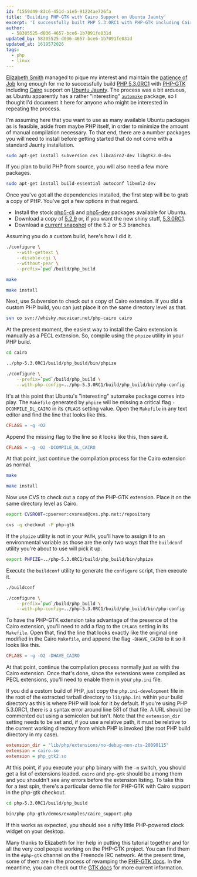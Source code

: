 ```yaml
---
id: f1559d49-83c6-451d-a1e5-91224ae726fa
title: 'Building PHP-GTK with Cairo Support on Ubuntu Jaunty'
excerpt: 'I successfully built PHP 5.3.0RC1 with PHP-GTK including Cairo support on Ubuntu Jaunty.'
author:
  - 58305525-d036-4657-bce6-1b7091fe031d
updated_by: 58305525-d036-4657-bce6-1b7091fe031d
updated_at: 1619572026
tags:
  - php
  - linux
---
```

[Elizabeth Smith](http://elizabethmariesmith.com/ "Dreaming of Dawn") managed to pique my interest and maintain the [patience of Job](http://en.wikipedia.org/wiki/Job_(Bible)#Job_in_Islam "Job (Bible) - Wikipedia, the free encyclopedia") long enough for me to successfully build [PHP 5.3.0RC1](http://qa.php.net/ "PHP-QAT: Quality Assurance Team") with [PHP-GTK](http://gtk.php.net/ "PHP-GTK") including [Cairo](http://cairographics.org/ "cairographics.org") support on [Ubuntu Jaunty](http://www.ubuntu.com/ "Ubuntu Home Page | Ubuntu"). The process was a bit arduous, as Ubuntu apparently has a rather "interesting" [`automake`](http://en.wikipedia.org/wiki/Automake "Automake - Wikipedia, the free encyclopedia") package, so I thought I'd document it here for anyone who might be interested in repeating the process.

I'm assuming here that you want to use as many available Ubuntu packages as is feasible, aside from maybe PHP itself, in order to minimize the amount of manual compilation necessary. To that end, there are a number packages you will need to install before getting started that do not come with a standard Jaunty installation.

```bash
sudo apt-get install subversion cvs libcairo2-dev libgtk2.0-dev
```

If you plan to build PHP from source, you will also need a few more packages.

```bash
sudo apt-get install build-essential autoconf libxml2-dev
```

Once you've got all the dependencies installed, the first step will be to grab a copy of PHP. You've got a few options in that regard.

* Install the stock [php5-cli](http://packages.ubuntu.com/jaunty/php5-cli "Ubuntu -- Details of package php5-cli in jaunty") and [php5-dev](http://packages.ubuntu.com/jaunty/php5-dev "Ubuntu -- Details of package php5-dev in jaunty") packages available for Ubuntu.
* Download a copy of [5.2.9](http://www.php.net/downloads.php "PHP: Downloads") or, if you want the new shiny stuff, [5.3.0RC1](http://qa.php.net/ "PHP-QAT: Quality Assurance Team").
* Download a [current snapshot](http://snaps.php.net/ "PHP Sources Snapshots") of the 5.2 or 5.3 branches.

Assuming you do a custom build, here's how I did it.

```bash
./configure \
    --with-gettext \
    --disable-cgi \
    --without-pear \
    --prefix=`pwd`/build/php_build

make

make install
```

Next, use Subversion to check out a copy of Cairo extension. If you did a custom PHP build, you can just place it on the same directory level as that.

```bash
svn co svn://whisky.macvicar.net/php-cairo cairo
```

At the present moment, the easiest way to install the Cairo extension is manually as a PECL extension. So, compile using the `phpize` utility in your PHP build.

```bash
cd cairo

../php-5.3.0RC1/build/php_build/bin/phpize

./configure \
    --prefix=`pwd`/build/php_build \
    --with-php-config=../php-5.3.0RC1/build/php_build/bin/php-config
```

It's at this point that Ubuntu's "interesting" automake package comes into play. The `Makefile` generated by `phpize` will be missing a critical flag `-DCOMPILE_DL_CAIRO` in its `CFLAGS` setting value. Open the `Makefile` in any text editor and find the line that looks like this.

```makefile
CFLAGS = -g -O2
```

Append the missing flag to the line so it looks like this, then save it.

```makefile
CFLAGS = -g -O2 -DCOMPILE_DL_CAIRO
```

At that point, just continue the compilation process for the Cairo extension as normal.

```bash
make

make install
```

Now use CVS to check out a copy of the PHP-GTK extension. Place it on the same directory level as Cairo.

```bash
export CVSROOT=:pserver:cvsread@cvs.php.net:/repository

cvs -q checkout -P php-gtk
```

If the `phpize` utility is not in your `PATH`, you'll have to assign it to an environmental variable as those are the only two ways that the `buildconf` utility you're about to use will pick it up.

```bash
export PHPIZE=../php-5.3.0RC1/build/php_build/bin/phpize
```

Execute the `buildconf` utility to generate the `configure` script, then execute it.

```bash
./buildconf

./configure \
    --prefix=`pwd`/build/php_build \
    --with-php-config=../php-5.3.0RC1/build/php_build/bin/php-config
```

To have the PHP-GTK extension take advantage of the presence of the Cairo extension, you'll need to add a flag to the `CFLAGS` setting in its `Makefile`. Open that, find the line that looks exactly like the original one modified in the Cairo `Makefile`, and append the flag `-DHAVE_CAIRO` to it so it looks like this.

```makefile
CFLAGS = -g -O2 -DHAVE_CAIRO
```

At that point, continue the compilation process normally just as with the Cairo extension. Once that's done, since the extensions were compiled as PECL extensions, you'll need to enable them in your `php.ini` file.

If you did a custom build of PHP, just copy the `php.ini-development` file in the root of the extracted tarball directory to `lib/php.ini` within your build directory as this is where PHP will look for it by default. If you're using PHP 5.3.0RC1, there is a syntax error around line 581 of that file. A URL should be commented out using a semicolon but isn't. Note that the `extension_dir` setting needs to be set and, if you use a relative path, it must be relative to the current working directory from which PHP is invoked (the root PHP build directory in my case).

```ini
extension_dir = "lib/php/extensions/no-debug-non-zts-20090115"
extension = cairo.so
extension = php_gtk2.so
```

At this point, if you execute your php binary with the `-m` switch, you should get a list of extensions loaded. `cairo` and `php-gtk` should be among them and you shouldn't see any errors before the extension listing. To take this for a test spin, there's a particular demo file for PHP-GTK with Cairo support in the php-gtk checkout.

```bash
cd php-5.3.0RC1/build/php_build

bin/php php-gtk/demos/examples/cairo_support.php
```

If this works as expected, you should see a nifty little PHP-powered clock widget on your desktop.

Many thanks to Elizabeth for her help in putting this tutorial together and for all the very cool people working on the PHP-GTK project. You can find them in the `#php-gtk` channel on the Freenode IRC network. At the present time, some of them are in the process of revamping the [PHP-GTK docs](http://gtk.php.net/docs.php "PHP-GTK : Documentation"). In the meantime, you can check out the [GTK docs](http://www.gtk.org/documentation.html "GTK+ - Documentation") for more current information.
